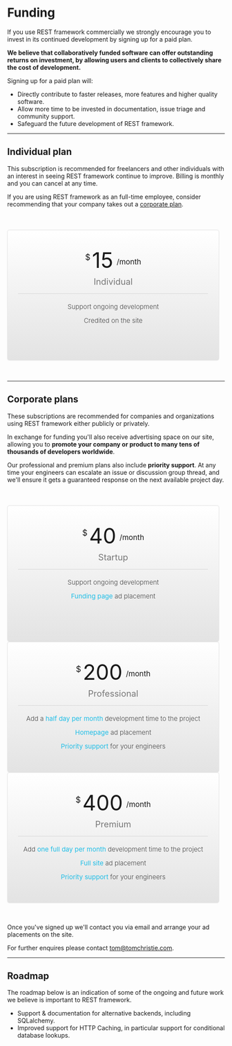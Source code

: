 <style>
.chart {
	    background-color: #e3e3e3;
	    background: -webkit-linear-gradient(top, #fff 0, #e3e3e3 100%);
    border: 1px solid #E6E6E6;
    border-radius: 5px;
    box-shadow: 0px 0px 2px 0px rgba(181, 181, 181, 0.3);
    padding: 40px 0px 5px;
    position: relative;
    text-align: center;
    width: 97%;
    min-height: 255px;
    position: relative;
    top: 37px;}
.quantity {
	text-align: center}
.dollar {
    font-size: 19px;
    position: relative;
    top: -18px;
}
.price {
    font-size: 49px;}
.period {
    font-size: 17px;
    position: relative;
    top: -8px;
    margin-left: 4px;}
.plan-name {
	 text-align: center;
    font-size: 20px;
    font-weight: 400;
    color: #777;
    border-bottom: 1px solid #d5d5d5;
    padding-bottom: 15px;
    width: 90%;
    margin: 0 auto;
    margin-top: 8px;}
.specs {
	    margin-top: 20px;}
.specs.startup {
	margin-bottom: 90px}
.spec {
	    font-size: 15px;
    color: #474747;
    text-align: center;
    font-weight: 300;
    margin-bottom: 13px;}
.variable {
	color: #1FBEE7;
    font-weight: 400;}
form.signup {
	margin-top: 35px}
.clear-promo {
	padding-top: 30px}
</style>

# Funding

If you use REST framework commercially we strongly encourage you to invest in its continued development by signing up for a paid plan.

**We believe that collaboratively funded software can offer outstanding returns on investment, by allowing users and clients to collectively share the cost of development.**

Signing up for a paid plan will:

* Directly contribute to faster releases, more features and higher quality software.
* Allow more time to be invested in documentation, issue triage and community support.
* Safeguard the future development of REST framework.

---

## Individual plan

This subscription is recommended for freelancers and other individuals with an interest in seeing REST framework continue to&nbsp;improve. Billing is monthly and you can cancel at any time.

If you are using REST framework as an full-time employee, consider recommending that your company takes out a [corporate&nbsp;plan](#corporate-plans).

<div class="pricing">
				<div class="span4">
					<div class="chart first">
						<div class="quantity">
							<span class="dollar">$</span>
							<span class="price">15</span>
							<span class="period">/month</span>
						</div>
						<div class="plan-name">Individual</div>
						<div class="specs">
							<div class="spec">
								Support ongoing development
							</div>
							<div class="spec">
								Credited on the site
							</div>
						</div>
						<form class="signup" action="/signup/individual/" method="POST">
  <script
    src="https://checkout.stripe.com/checkout.js" class="stripe-button"
    data-key="pk_test_pSlS9x7p9l5capgZrXLrwchb"
    data-amount="1500"
    data-name="Django REST framework"
    data-description="Individual"
    data-currency="usd"
    data-allow-remember-me=false
    data-label='Sign up'
    data-panel-label='Sign up - {{amount}}/mo'>
  </script>
</form>
					</div>
				</div>
			</div>
<div style="clear: both; padding-top: 70px"></div>

---

## Corporate plans

These subscriptions are recommended for companies and organizations using REST framework either publicly or privately.

In exchange for funding you'll also receive advertising space on our site, allowing you to **promote your company or product to many tens of thousands of developers worldwide**.

Our professional and premium plans also include **priority support**. At any time your engineers can escalate an issue or discussion group thread, and we'll ensure it gets a guaranteed response on the next available project day.

<div class="pricing">
				<div class="span4">
					<div class="chart first">
						<div class="quantity">
							<span class="dollar">$</span>
							<span class="price">40</span>
							<span class="period">/month</span>
						</div>
						<div class="plan-name">Startup</div>
						<div class="specs startup">
							<div class="spec">
								Support ongoing development
							</div>
							<div class="spec">
								<span class="variable">Funding page</span> ad placement
							</div>
						</div>
						<form class="signup" action="/signup/startup/" method="POST">
  <script
    src="https://checkout.stripe.com/checkout.js" class="stripe-button"
    data-key="pk_test_pSlS9x7p9l5capgZrXLrwchb"
    data-amount="4000"
    data-name="Django REST framework"
    data-description="Startup"
    data-currency="usd"
    data-allow-remember-me=false
    data-label='Sign up'
    data-panel-label='Sign up - {{amount}}/mo'>
  </script>
</form>
					</div>
				</div>
				<div class="span4">
					<div class="chart">
						<div class="quantity">
							<span class="dollar">$</span>
							<span class="price">200</span>
							<span class="period">/month</span>
						</div>
						<div class="plan-name">Professional</div>
						<div class="specs">
							<div class="spec">
								Add a <span class="variable">half day per&nbsp;month</span> development time to the project
							</div>
							<div class="spec">
								<span class="variable">Homepage</span> ad placement
							</div>
							<div class="spec">
								<span class="variable">Priority support</span> for your engineers
							</div>
						</div>
						<form class="signup" action="/signup/professional/" method="POST">
  <script
    src="https://checkout.stripe.com/checkout.js" class="stripe-button"
    data-key="pk_test_pSlS9x7p9l5capgZrXLrwchb"
    data-amount="20000"
    data-name="Django REST framework"
    data-description="Professional"
    data-currency="usd"
    data-allow-remember-me=false
    data-label='Sign up'
    data-panel-label='Sign up - {{amount}}/mo'>
  </script>
</form>
					</div>
				</div>
				<div class="span4">
					<div class="chart last">
						<div class="quantity">
							<span class="dollar">$</span>
							<span class="price">400</span>
							<span class="period">/month</span>
						</div>
						<div class="plan-name">Premium</div>
						<div class="specs">
							<div class="spec">
								Add <span class="variable">one full day per&nbsp;month</span> development time to the project
							</div>
							<div class="spec">
								<span class="variable">Full site</span> ad placement
							</div>
							<div class="spec">
								<span class="variable">Priority support</span> for your engineers
							</div>
						</div>
						<form class="signup" action="/signup/premium/" method="POST">
  <script
    src="https://checkout.stripe.com/checkout.js" class="stripe-button"
    data-key="pk_test_pSlS9x7p9l5capgZrXLrwchb"
    data-amount="40000"
    data-name="Django REST framework"
    data-description="Premium"
    data-currency="usd"
    data-allow-remember-me=false
    data-label='Sign up'
    data-panel-label='Sign up - {{amount}}/mo'>
  </script>
</form>
					</div>
				</div>
			</div>

<div style="clear: both; padding-top: 70px"></div>

Once you've signed up we'll contact you via email and arrange your ad placements on the site.

For further enquires please contact <a href=mailto:tom@tomchristie.com>tom@tomchristie.com</a>.

---

## Roadmap

The roadmap below is an indication of some of the ongoing and future work we believe is important to REST framework.

* Support & documentation for alternative backends, including SQLalchemy.
* Improved support for HTTP Caching, in particular support for conditional database lookups.
